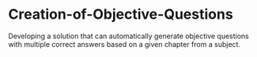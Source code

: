 # Creation-of-Objective-Questions
Developing a solution that can automatically generate objective questions with multiple correct answers based on a given chapter from a subject.
